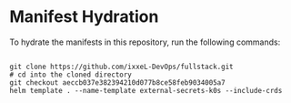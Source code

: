 
# Manifest Hydration

To hydrate the manifests in this repository, run the following commands:

```shell

git clone https://github.com/ixxeL-DevOps/fullstack.git
# cd into the cloned directory
git checkout aeccb037e382394210d077b8ce58feb9034005a7
helm template . --name-template external-secrets-k0s --include-crds
```